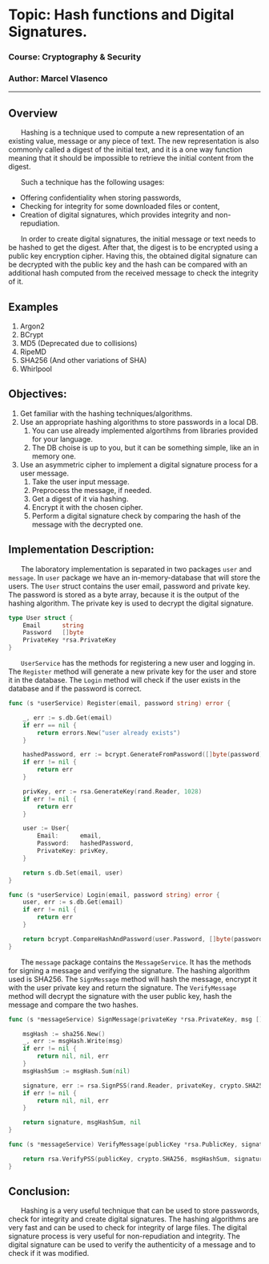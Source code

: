 # Topic: Hash functions and Digital Signatures.

### Course: Cryptography & Security
### Author: Marcel Vlasenco

----

## Overview
&ensp;&ensp;&ensp; Hashing is a technique used to compute a new representation of an existing value, message or any piece of text. The new representation is also commonly called a digest of the initial text, and it is a one way function meaning that it should be impossible to retrieve the initial content from the digest.

&ensp;&ensp;&ensp; Such a technique has the following usages:
  * Offering confidentiality when storing passwords,
  * Checking for integrity for some downloaded files or content,
  * Creation of digital signatures, which provides integrity and non-repudiation.

&ensp;&ensp;&ensp; In order to create digital signatures, the initial message or text needs to be hashed to get the digest. After that, the digest is to be encrypted using a public key encryption cipher. Having this, the obtained digital signature can be decrypted with the public key and the hash can be compared with an additional hash computed from the received message to check the integrity of it.


## Examples
1. Argon2
2. BCrypt
3. MD5 (Deprecated due to collisions)
4. RipeMD
5. SHA256 (And other variations of SHA)
6. Whirlpool


## Objectives:
1. Get familiar with the hashing techniques/algorithms.
2. Use an appropriate hashing algorithms to store passwords in a local DB.
    1. You can use already implemented algortihms from libraries provided for your language.
    2. The DB choise is up to you, but it can be something simple, like an in memory one.
3. Use an asymmetric cipher to implement a digital signature process for a user message.
    1. Take the user input message.
    2. Preprocess the message, if needed.
    3. Get a digest of it via hashing.
    4. Encrypt it with the chosen cipher.
    5. Perform a digital signature check by comparing the hash of the message with the decrypted one.

   
## Implementation Description:

&ensp;&ensp;&ensp; The laboratory implementation is separated in two packages `user` and `message`. In `user` package we have an in-memory-database that will store the users. The `User` struct contains the user email, password and private key. The password is stored as a byte array, because it is the output of the hashing algorithm. The private key is used to decrypt the digital signature.

```go
type User struct {
	Email      string
	Password   []byte
	PrivateKey *rsa.PrivateKey
}
```

&ensp;&ensp;&ensp; `UserService` has the methods for registering a new user and logging in. The `Register` method will generate a new private key for the user and store it in the database. The `Login` method will check if the user exists in the database and if the password is correct.

```go
func (s *userService) Register(email, password string) error {

	_, err := s.db.Get(email)
	if err == nil {
		return errors.New("user already exists")
	}

	hashedPassword, err := bcrypt.GenerateFromPassword([]byte(password), bcrypt.DefaultCost)
	if err != nil {
		return err
	}

	privKey, err := rsa.GenerateKey(rand.Reader, 1028)
	if err != nil {
		return err
	}

	user := User{
		Email:      email,
		Password:   hashedPassword,
		PrivateKey: privKey,
	}

	return s.db.Set(email, user)
}

func (s *userService) Login(email, password string) error {
	user, err := s.db.Get(email)
	if err != nil {
		return err
	}

	return bcrypt.CompareHashAndPassword(user.Password, []byte(password))
}
```

&ensp;&ensp;&ensp; The `message` package contains the `MessageService`. It has the methods for signing a message and verifying the signature. The hashing algorithm used is SHA256. The `SignMessage` method will hash the message, encrypt it with the user private key and return the signature. The `VerifyMessage` method will decrypt the signature with the user public key, hash the message and compare the two hashes.

```go
func (s *messageService) SignMessage(privateKey *rsa.PrivateKey, msg []byte) ([]byte, []byte, error) {

	msgHash := sha256.New()
	_, err := msgHash.Write(msg)
	if err != nil {
		return nil, nil, err
	}
	msgHashSum := msgHash.Sum(nil)

	signature, err := rsa.SignPSS(rand.Reader, privateKey, crypto.SHA256, msgHashSum, nil)
	if err != nil {
		return nil, nil, err
	}

	return signature, msgHashSum, nil
}

func (s *messageService) VerifyMessage(publicKey *rsa.PublicKey, signature []byte, msgHashSum []byte) error {

	return rsa.VerifyPSS(publicKey, crypto.SHA256, msgHashSum, signature, nil)
}
```

## Conclusion:

&ensp;&ensp;&ensp; Hashing is a very useful technique that can be used to store passwords, check for integrity and create digital signatures. The hashing algorithms are very fast and can be used to check for integrity of large files. The digital signature process is very useful for non-repudiation and integrity. The digital signature can be used to verify the authenticity of a message and to check if it was modified.
